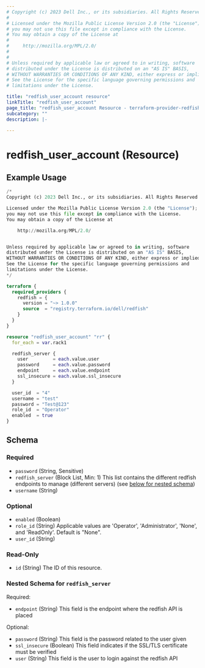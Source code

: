 ```yaml
---
# Copyright (c) 2023 Dell Inc., or its subsidiaries. All Rights Reserved.
#
# Licensed under the Mozilla Public License Version 2.0 (the "License");
# you may not use this file except in compliance with the License.
# You may obtain a copy of the License at
#
#     http://mozilla.org/MPL/2.0/
#
#
# Unless required by applicable law or agreed to in writing, software
# distributed under the License is distributed on an "AS IS" BASIS,
# WITHOUT WARRANTIES OR CONDITIONS OF ANY KIND, either express or implied.
# See the License for the specific language governing permissions and
# limitations under the License.

title: "redfish_user_account resource"
linkTitle: "redfish_user_account"
page_title: "redfish_user_account Resource - terraform-provider-redfish"
subcategory: ""
description: |-
  
---
```


# redfish_user_account (Resource)




## Example Usage

```terraform
/*
Copyright (c) 2023 Dell Inc., or its subsidiaries. All Rights Reserved.

Licensed under the Mozilla Public License Version 2.0 (the "License");
you may not use this file except in compliance with the License.
You may obtain a copy of the License at

    http://mozilla.org/MPL/2.0/


Unless required by applicable law or agreed to in writing, software
distributed under the License is distributed on an "AS IS" BASIS,
WITHOUT WARRANTIES OR CONDITIONS OF ANY KIND, either express or implied.
See the License for the specific language governing permissions and
limitations under the License.
*/

terraform {
  required_providers {
    redfish = {
      version = "~> 1.0.0"
      source  = "registry.terraform.io/dell/redfish"
    }
  }
}

resource "redfish_user_account" "rr" {
  for_each = var.rack1

  redfish_server {
    user         = each.value.user
    password     = each.value.password
    endpoint     = each.value.endpoint
    ssl_insecure = each.value.ssl_insecure
  }

  user_id  = "4"
  username = "test"
  password = "Test@123"
  role_id  = "Operator"
  enabled  = true
}
```

<!-- schema generated by tfplugindocs -->
## Schema

### Required

- `password` (String, Sensitive)
- `redfish_server` (Block List, Min: 1) This list contains the different redfish endpoints to manage (different servers) (see [below for nested schema](#nestedblock--redfish_server))
- `username` (String)

### Optional

- `enabled` (Boolean)
- `role_id` (String) Applicable values are 'Operator', 'Administrator', 'None', and 'ReadOnly'. Default is "None".
- `user_id` (String)

### Read-Only

- `id` (String) The ID of this resource.

<a id="nestedblock--redfish_server"></a>
### Nested Schema for `redfish_server`

Required:

- `endpoint` (String) This field is the endpoint where the redfish API is placed

Optional:

- `password` (String) This field is the password related to the user given
- `ssl_insecure` (Boolean) This field indicates if the SSL/TLS certificate must be verified
- `user` (String) This field is the user to login against the redfish API

